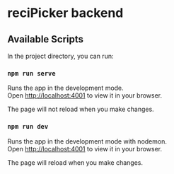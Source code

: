 # reciPicker backend

## Available Scripts

In the project directory, you can run:

### `npm run serve`

Runs the app in the development mode.\
Open [http://localhost:4001](http://localhost:4001) to view it in your browser.

The page will not reload when you make changes.

### `npm run dev`

Runs the app in the development mode with nodemon.\
Open [http://localhost:4001](http://localhost:4001) to view it in your browser.

The page will reload when you make changes.
